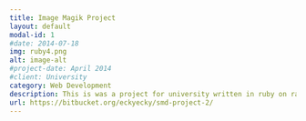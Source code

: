 ```yaml
---
title: Image Magik Project
layout: default
modal-id: 1
#date: 2014-07-18
img: ruby4.png
alt: image-alt
#project-date: April 2014
#client: University
category: Web Development
description: This is was a project for university written in ruby on rails. It is an image sharing and maniuplation website. It only contains simple image manipulation functions but this could be easily expanded. It also keeps a history of image versions. Duplicates are avoided through storing images based on their md5 hash.
url: https://bitbucket.org/eckyecky/smd-project-2/
---
```

